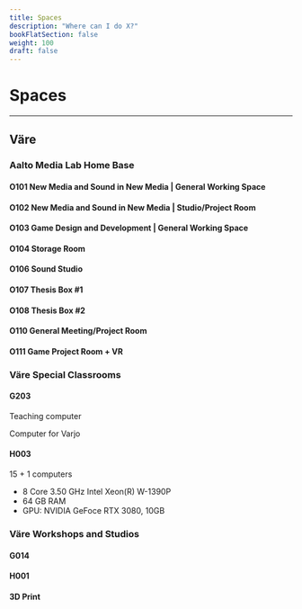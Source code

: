 ```yaml
---
title: Spaces
description: "Where can I do X?"
bookFlatSection: false
weight: 100
draft: false
---
```


# Spaces

---

## Väre

### Aalto Media Lab Home Base

#### O101 New Media and Sound in New Media | General Working Space

#### O102 New Media and Sound in New Media | Studio/Project Room

#### O103 Game Design and Development | General Working Space

#### O104 Storage Room

#### O106 Sound Studio

#### O107 Thesis Box #1

#### O108 Thesis Box #2

#### O110 General Meeting/Project Room

#### O111 Game Project Room + VR

### Väre Special Classrooms

#### G203

Teaching computer

Computer for Varjo

#### H003

15 + 1 computers
- 8 Core 3.50 GHz Intel Xeon(R) W-1390P
- 64 GB RAM
- GPU: NVIDIA GeFoce RTX 3080, 10GB

### Väre Workshops and Studios

#### G014

#### H001

#### 3D Print

